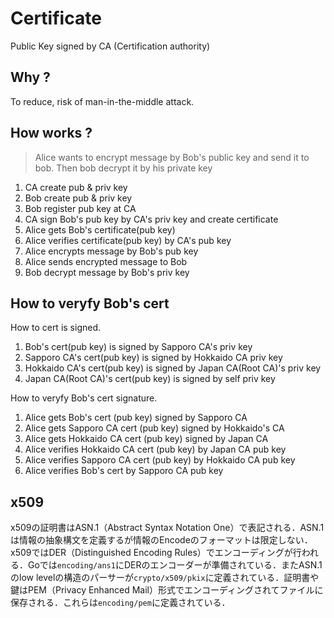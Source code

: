 # Certificate

Public Key signed by CA (Certification authority)

## Why ?

To reduce, risk of man-in-the-middle attack.

## How works ?

> Alice wants to encrypt message by Bob's public key and send it to bob. Then bob decrypt it by his private key

1. CA create pub & priv key
1. Bob create pub & priv key
1. Bob register pub key at CA
1. CA sign Bob's pub key by CA's priv key and create certificate
1. Alice gets Bob's certificate(pub key)
1. Alice verifies certificate(pub key) by CA's pub key
1. Alice encrypts message by Bob's pub key
1. Alice sends encrypted message to Bob
1. Bob decrypt message by Bob's priv key

## How to veryfy Bob's cert

How to cert is signed.

1. Bob's cert(pub key) is signed by Sapporo CA's priv key
1. Sapporo CA's cert(pub key) is signed by Hokkaido CA priv key
1. Hokkaido CA's cert(pub key) is signed by Japan CA(Root CA)'s priv key
1. Japan CA(Root CA)'s cert(pub key) is signed by self priv key

How to veryfy Bob's cert signature.

1. Alice gets Bob's cert (pub key) signed by Sapporo CA
1. Alice gets Sapporo CA cert (pub key) signed by Hokkaido's CA
1. Alice gets Hokkaido CA cert (pub key) signed by Japan CA
1. Alice verifies Hokkaido CA cert (pub key) by Japan CA pub key
1. Alice verifies Sapporo CA cert (pub key) by Hokkaido CA pub key
1. Alice verifies Bob's cert by Sapporo CA pub key

## x509

x509の証明書はASN.1（Abstract Syntax Notation One）で表記される．ASN.1 は情報の抽象構文を定義するが情報のEncodeのフォーマットは限定しない．x509ではDER（Distinguished Encoding Rules）でエンコーディングが行われる．Goでは`encoding/ans1`にDERのエンコーダーが準備されている．またASN.1のlow levelの構造のパーサーが`crypto/x509/pkix`に定義されている．証明書や鍵はPEM（Privacy Enhanced Mail）形式でエンコーディングされてファイルに保存される．これらは`encoding/pem`に定義されている．
